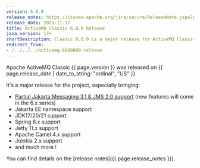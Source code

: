 ```yaml
---
version: 6.0.0
release_notes: https://issues.apache.org/jira/secure/ReleaseNote.jspa?projectId=12311210&version=12352570
release_date: 2023-11-17
title: ActiveMQ Classic 6.0.0 Release
java_version: 17+
shortDescription: Classic 6.0.0 is a major release for ActiveMQ Classic, starting the 6.x series.
redirect_from:
- /../../../activemq-6000000-release
---
```

Apache ActiveMQ Classic {{ page.version }} was released on {{ page.release_date | date_to_string: "ordinal", "US" }}.

It's a major release for the project, especially bringing:
- [Partial Jakarta Messaging 3.1 & JMS 2.0 support]({{site.baseurl}}/components/classic/documentation/jms2) (new features will come in the 6.x series)
- Jakarta EE namespace support
- JDK17/20/21 support
- Spring 6.x support
- Jetty 11.x support
- Apache Camel 4.x support
- Jolokia 2.x support
- and much more !

You can find details on the [release notes]({{ page.release_notes }}).

